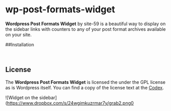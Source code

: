 wp-post-formats-widget
======================

**Wordpress Post Formats Widget** by site-59 is a beautiful way to display on the sidebar links with counters to any of your post format archives available on your site.
 
##Installation
<pre><code>
</code></pre>


## License
The **Wordpress Post Formats Widget** is licensed the under the GPL license as is Wordpress itself. You can find a copy of the license text at the [Codex](http://codex.wordpress.org/GPL).

![Widget on the sidebar](https://www.dropbox.com/s/24wgimkuzrmar7y/grab2.png0